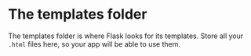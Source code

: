 # The templates folder

The templates folder is where Flask looks for its templates.
Store all your `.html` files here, so your app will be able to use them.
